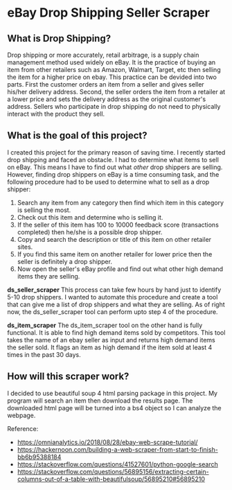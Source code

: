 # eBay Drop Shipping Seller Scraper

## What is Drop Shipping?
Drop shipping or more accurately, retail arbitrage, is a supply chain management method used widely on eBay. It is the practice of buying an item from other retailers such as Amazon, Walmart, Target, etc then selling the item for a higher price on ebay. This practice can be devided into two parts. First the customer orders an item from a seller and gives seller his/her delivery address. Second, the seller orders the item from a retailer at a lower price and sets the delivery address as the original customer's address. Sellers who participate in drop shipping do not need to physically interact with the product they sell. 

## What is the goal of this project?
I created this project for the primary reason of saving time. I recently started drop shipping and faced an obstacle. I had to determine what items to sell on eBay. This means I have to find out what *other* drop shippers are selling. However, finding drop shippers on eBay is a time consuming task, and the following procedure had to be used to determine what to sell as a drop shipper:

1. Search any item from any category then find which item in this category is selling the most. 
2. Check out this item and determine who is selling it. 
3. If the seller of this item has 100 to 10000 feedback score (transactions completed) then he/she is a possible drop shipper. 
4. Copy and search the description or title of this item on other retailer sites.
5. If you find this same item on another retailer for lower price then the seller is definitely a drop shipper. 
6. Now open the seller's eBay profile and find out what other high demand items they are selling.

__ds_seller_scraper__
This process can take few hours by hand just to identify 5-10 drop shippers. I wanted to automate this procedure and create a tool that can give me a list of drop shippers and what they are selling. As of right now, the ds_seller_scraper tool can perform upto step 4 of the procedure. 

 __ds_item_scraper__
The ds_item_scraper tool on the other hand is fully functional. It is able to find high demand items sold by competitors. This tool takes the name of an ebay seller as input and returns high demand items the seller sold. It flags an item as high demand if the item sold at least 4 times in the past 30 days. 

## How will this scraper work?
I decided to use beautiful soup 4 html parsing package in this project. My program will search an item then download the results page. The downloaded html page will be turned into a bs4 object so I can analyze the webpage. 


Reference: 
- https://omnianalytics.io/2018/08/28/ebay-web-scrape-tutorial/
- https://hackernoon.com/building-a-web-scraper-from-start-to-finish-bb6b95388184
- https://stackoverflow.com/questions/41527601/python-google-search
- https://stackoverflow.com/questions/56895156/extracting-certain-columns-out-of-a-table-with-beautifulsoup/56895210#56895210
